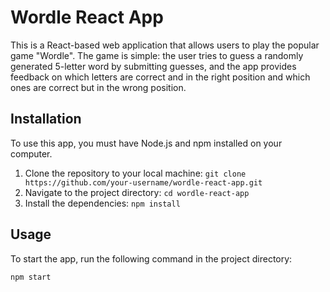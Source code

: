 # Wordle React App

This is a React-based web application that allows users to play the popular game "Wordle". The game is simple: the user tries to guess a randomly generated 5-letter word by submitting guesses, and the app provides feedback on which letters are correct and in the right position and which ones are correct but in the wrong position.

## Installation

To use this app, you must have Node.js and npm installed on your computer.

1. Clone the repository to your local machine: `git clone https://github.com/your-username/wordle-react-app.git`
2. Navigate to the project directory: `cd wordle-react-app`
3. Install the dependencies: `npm install`

## Usage

To start the app, run the following command in the project directory:

```bash
npm start
```
